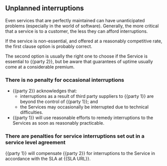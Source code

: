 ## Unplanned interruptions

Even services that are perfectly maintained can have unanticipated problems (especially in the world of software). Generally, the more critical that a service is to a customer, the less they can afford interruptions. 

If the service is non-essential, and offered at a reasonably competitive rate, the first clause option is probably correct.

The second option is usually the right one to choose if the Service is essential to {{party 2}}, but be aware that guarantees of uptime usually come at a considerable premium.

### There is no penalty for occasional interruptions

- {{party 2}} acknowledges that:
  - interruptions as a result of third party suppliers to {{party 1}} are beyond the control of {{party 1}}; and
  - the Services may occasionally be interrupted due to technical difficulties.
- {{party 1}} will use reasonable efforts to remedy interruptions to the Services as soon as reasonably practicable.

### There are penalties for service interruptions set out in a service level agreement

{{party 1}} will compensate {{party 2}} for interruptions to the Service in accordance with the SLA at {{SLA URL}}.
